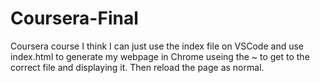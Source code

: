 # Coursera-Final
Coursera course
I think I can just use the index file on VSCode and use index.html to generate my webpage in Chrome useing the ~ to get to the correct file and displaying it. Then reload the page as normal. 
